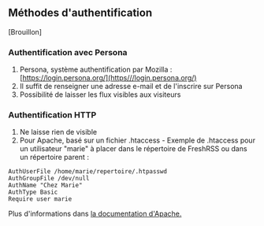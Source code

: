 ## Méthodes d'authentification

[Brouillon]

### Authentification avec Persona

 1.  Persona, système authentification par Mozilla : [https://login.persona.org/](https///login.persona.org/)
 2.  Il suffit de renseigner une adresse e-mail et de l'inscrire sur Persona
 3.  Possibilité de laisser les flux visibles aux visiteurs

### Authentification HTTP

 1.  Ne laisse rien de visible
 2.  Pour Apache, basé sur un fichier .htaccess
    - Exemple de .htaccess pour un utilisateur "marie" à placer dans le répertoire de FreshRSS ou dans un répertoire parent :

	
	AuthUserFile /home/marie/repertoire/.htpasswd
	AuthGroupFile /dev/null
	AuthName "Chez Marie"
	AuthType Basic
	Require user marie


Plus d'informations dans [la documentation d'Apache.](http://httpd.apache.org/docs/trunk/howto/auth.html#gettingitworking)

